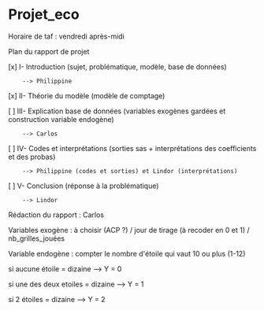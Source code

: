 # Projet_eco

Horaire de taf : vendredi après-midi

Plan du rapport de projet
 
 [x] I-		Introduction (sujet, problématique, modèle, base de données)
 
		--> Philippine

 [x] II-	Théorie du modèle (modèle de comptage)

 [ ] III-	Explication base de données (variables exogènes gardées et construction variable endogène)
 
		--> Carlos

 [ ] IV-	Codes et interprétations (sorties sas + interprétations des coefficients et des probas)
 
		--> Philippine (codes et sorties) et Lindor (interprétations)

 [ ] V-		Conclusion (réponse à la problématique)		
 
		--> Lindor
 
 
Rédaction du rapport : Carlos


Variables exogène : à choisir (ACP ?) / jour de tirage (à recoder en 0 et 1) / nb_grilles_jouées 


Variable endogène : compter le nombre d'étoile qui vaut 10 ou plus (1-12)

si aucune étoile = dizaine --> Y = 0

si une des deux etoiles = dizaine --> Y = 1

si 2 étoiles = dizaine --> Y = 2
